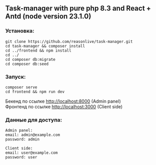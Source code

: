 ## Task-manager with pure php 8.3 and React + Antd (node version 23.1.0)
### Установка:
```
git clone https://github.com/reasonlive/task-manager.git
cd task-manager && composer install
cd ../frontend && npm install
cd ../
cd composer db:migrate
cd composer db:seed
```
### Запуск:
```
composer serve
cd frontend && npm run dev
```
Бекенд по ссылке [http://localhost:8000](http://localhost:8000) (Admin panel) <br>
Фронтенд по ссылке [http://localhost:3000](http://localhost:3000) (Client side)

### Данные для доступа:
```
Admin panel:
email: admin@example.com
password: admin
```
```
Client side:
email: user@example.com
password: user
```
